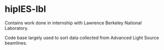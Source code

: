 # hipIES-lbl
Contains work done in internship with Lawrence Berkeley National Laboratory.

Code base largely used to sort data collected from Advanced Light Source beamlines. 
